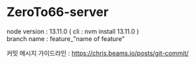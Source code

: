 # ZeroTo66-server
node version : 13.11.0 ( cli : nvm install 13.11.0 )  
branch name : feature_"name of feature"  

커밋 메시지 가이드라인 : https://chris.beams.io/posts/git-commit/  
